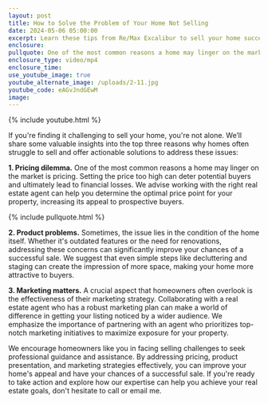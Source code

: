 ```yaml
---
layout: post
title: How to Solve the Problem of Your Home Not Selling
date: 2024-05-06 05:00:00
excerpt: Learn these tips from Re/Max Excalibur to sell your home successfully.
enclosure:
pullquote: One of the most common reasons a home may linger on the market is pricing.
enclosure_type: video/mp4
enclosure_time:
use_youtube_image: true
youtube_alternate_image: /uploads/2-11.jpg
youtube_code: eAGvJndGEwM
image:
---
```

{% include youtube.html %}

If you're finding it challenging to sell your home, you're not alone. We’ll share some valuable insights into the top three reasons why homes often struggle to sell and offer actionable solutions to address these issues:

**1\. Pricing dilemma.** One of the most common reasons a home may linger on the market is pricing. Setting the price too high can deter potential buyers and ultimately lead to financial losses. We advise working with the right real estate agent can help you determine the optimal price point for your property, increasing its appeal to prospective buyers.

{% include pullquote.html %}

**2\. Product problems.** Sometimes, the issue lies in the condition of the home itself. Whether it's outdated features or the need for renovations, addressing these concerns can significantly improve your chances of a successful sale. We suggest that even simple steps like decluttering and staging can create the impression of more space, making your home more attractive to buyers.

**3\. Marketing matters.** A crucial aspect that homeowners often overlook is the effectiveness of their marketing strategy. Collaborating with a real estate agent who has a robust marketing plan can make a world of difference in getting your listing noticed by a wider audience. We emphasize the importance of partnering with an agent who prioritizes top-notch marketing initiatives to maximize exposure for your property.

We encourage homeowners like you in facing selling challenges to seek professional guidance and assistance. By addressing pricing, product presentation, and marketing strategies effectively, you can improve your home's appeal and have your chances of a successful sale. If you're ready to take action and explore how our expertise can help you achieve your real estate goals, don't hesitate to call or email me.